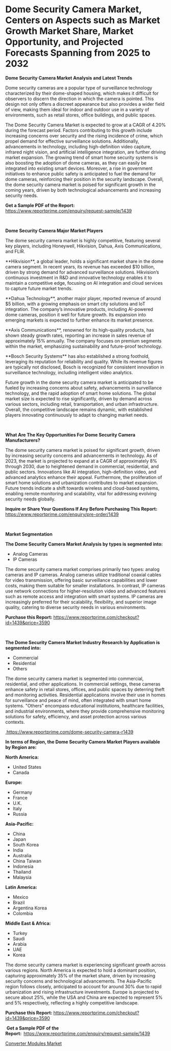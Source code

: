 <p><h1>Dome Security Camera Market, Centers on Aspects such as Market Growth Market Share, Market Opportunity, and Projected Forecasts Spanning from 2025 to 2032</h1></p><p><strong>Dome Security Camera Market Analysis and Latest Trends</strong></p>
<p><p>Dome security cameras are a popular type of surveillance technology characterized by their dome-shaped housing, which makes it difficult for observers to discern the direction in which the camera is pointed. This design not only offers a discreet appearance but also provides a wider field of view, making them ideal for indoor and outdoor use in a variety of environments, such as retail stores, office buildings, and public spaces.</p><p>The Dome Security Camera Market is expected to grow at a CAGR of 4.20% during the forecast period. Factors contributing to this growth include increasing concerns over security and the rising incidence of crime, which propel demand for effective surveillance solutions. Additionally, advancements in technology, including high-definition video capture, infrared night vision, and artificial intelligence integration, are further driving market expansion. The growing trend of smart home security systems is also boosting the adoption of dome cameras, as they can easily be integrated into existing smart devices. Moreover, a rise in government initiatives to enhance public safety is anticipated to fuel the demand for dome cameras, reinforcing their position in the security landscape. Overall, the dome security camera market is poised for significant growth in the coming years, driven by both technological advancements and increasing security needs.</p></p>
<p><strong>Get a Sample PDF of the Report:&nbsp;</strong> <a href="https://www.reportprime.com/enquiry/request-sample/1439?utm_campaign=3187&utm_medium=2&utm_source=Github&utm_content=ia&utm_term=18032025&utm_id=dome-security-camera">https://www.reportprime.com/enquiry/request-sample/1439</a></p>
<p>&nbsp;</p>
<p><strong>Dome Security Camera Major Market Players</strong></p>
<p><p>The dome security camera market is highly competitive, featuring several key players, including Honeywell, Hikvision, Dahua, Axis Communications, and FLIR. </p><p>**Hikvision**, a global leader, holds a significant market share in the dome camera segment. In recent years, its revenue has exceeded $10 billion, driven by strong demand for advanced surveillance solutions. Hikvision’s continuous investment in R&D and innovative technology enables it to maintain a competitive edge, focusing on AI integration and cloud services to capture future market trends.</p><p>**Dahua Technology**, another major player, reported revenue of around $5 billion, with a growing emphasis on smart city solutions and IoT integration. The company’s innovative products, including AI-powered dome cameras, position it well for future growth. Its expansion into emerging markets is expected to further enhance its market presence.</p><p>**Axis Communications**, renowned for its high-quality products, has shown steady growth rates, reporting an increase in sales revenue of approximately 15% annually. The company focuses on premium segments within the market, emphasizing sustainability and future-proof technology. </p><p>**Bosch Security Systems** has also established a strong foothold, leveraging its reputation for reliability and quality. While its revenue figures are typically not disclosed, Bosch is recognized for consistent innovation in surveillance technology, including intelligent video analytics.</p><p>Future growth in the dome security camera market is anticipated to be fueled by increasing concerns about safety, advancements in surveillance technology, and the rapid adoption of smart home solutions. The global market size is expected to rise significantly, driven by demand across various sectors, including retail, transportation, and urban infrastructure. Overall, the competitive landscape remains dynamic, with established players innovating continuously to adapt to changing market needs.</p></p>
<p>&nbsp;</p>
<p><strong>What Are The Key Opportunities For Dome Security Camera Manufacturers?</strong></p>
<p><p>The dome security camera market is poised for significant growth, driven by increasing security concerns and advancements in technology. As of 2023, the market is projected to expand at a CAGR of approximately 8% through 2030, due to heightened demand in commercial, residential, and public sectors. Innovations like AI integration, high-definition video, and advanced analytics enhance their appeal. Furthermore, the proliferation of smart home solutions and urbanization contributes to market expansion. Future trends indicate a shift towards wireless and cloud-based systems, enabling remote monitoring and scalability, vital for addressing evolving security needs globally.</p></p>
<p><strong>Inquire or Share Your Questions If Any Before Purchasing This Report:</strong> <a href="https://www.reportprime.com/enquiry/pre-order/1439?utm_campaign=3187&utm_medium=2&utm_source=Github&utm_content=ia&utm_term=18032025&utm_id=dome-security-camera">https://www.reportprime.com/enquiry/pre-order/1439</a></p>
<p>&nbsp;</p>
<p><strong>Market Segmentation</strong></p>
<p><strong>The Dome Security Camera Market Analysis by types is segmented into:</strong></p>
<p><ul><li>Analog Cameras</li><li>IP Cameras</li></ul></p>
<p><p>The dome security camera market comprises primarily two types: analog cameras and IP cameras. Analog cameras utilize traditional coaxial cables for video transmission, offering basic surveillance capabilities and lower costs, making them suitable for smaller installations. In contrast, IP cameras use network connections for higher-resolution video and advanced features such as remote access and integration with smart systems. IP cameras are increasingly preferred for their scalability, flexibility, and superior image quality, catering to diverse security needs in various environments.</p></p>
<p><strong>Purchase this Report:&nbsp;</strong><a href="https://www.reportprime.com/checkout?id=1439&price=3590&utm_campaign=3187&utm_medium=2&utm_source=Github&utm_content=ia&utm_term=18032025&utm_id=dome-security-camera">https://www.reportprime.com/checkout?id=1439&price=3590</a></p>
<p>&nbsp;</p>
<p><strong>The Dome Security Camera Market Industry Research by Application is segmented into:</strong></p>
<p><ul><li>Commercial</li><li>Residential</li><li>Others</li></ul></p>
<p><p>The dome security camera market is segmented into commercial, residential, and other applications. In commercial settings, these cameras enhance safety in retail stores, offices, and public spaces by deterring theft and monitoring activities. Residential applications involve their use in homes for surveillance and peace of mind, often integrated with smart home systems. "Others" encompass educational institutions, healthcare facilities, and industrial environments, where they provide comprehensive monitoring solutions for safety, efficiency, and asset protection across various contexts.</p></p>
<p><a href="https://www.reportprime.com/dome-security-camera-r1439?utm_campaign=3187&utm_medium=2&utm_source=Github&utm_content=ia&utm_term=18032025&utm_id=dome-security-camera">&nbsp;https://www.reportprime.com/dome-security-camera-r1439</a></p>
<p><strong>In terms of Region, the Dome Security Camera Market Players available by Region are:</strong></p>
<p>
    <p> <strong> North America: </strong>
        <ul>
            <li>United States</li>
            <li>Canada</li>
        </ul>
        </p> 
    <p> <strong> Europe: </strong>
        <ul>
            <li>Germany</li>
            <li>France</li>
            <li>U.K.</li>
            <li>Italy</li>
            <li>Russia</li>
        </ul>
        </p> 
    <p> <strong> Asia-Pacific: </strong>
        <ul>
            <li>China</li>
            <li>Japan</li>
            <li>South Korea</li>
            <li>India</li>
            <li>Australia</li>
            <li>China Taiwan</li>
            <li>Indonesia</li>
            <li>Thailand</li>
            <li>Malaysia</li>
        </ul>
        </p> 
    <p> <strong> Latin America: </strong>
        <ul>
            <li>Mexico</li>
            <li>Brazil</li>
            <li>Argentina Korea</li>
            <li>Colombia</li>
        </ul>
        </p> 
    <p> <strong> Middle East & Africa: </strong>
        <ul>
            <li>Turkey</li>
            <li>Saudi</li>
            <li>Arabia</li>
            <li>UAE</li>
            <li>Korea</li>
        </ul>
    </p>
    </p>
<p><p>The dome security camera market is experiencing significant growth across various regions. North America is expected to hold a dominant position, capturing approximately 35% of the market share, driven by increasing security concerns and technological advancements. The Asia-Pacific region follows closely, anticipated to account for around 30% due to rapid urbanization and rising infrastructure investments. Europe is projected to secure about 25%, while the USA and China are expected to represent 5% and 5% respectively, reflecting a highly competitive landscape.</p></p>
<p><strong>Purchase this Report: </strong><a href="https://www.reportprime.com/checkout?id=1439&price=3590&utm_campaign=3187&utm_medium=2&utm_source=Github&utm_content=ia&utm_term=18032025&utm_id=dome-security-camera">https://www.reportprime.com/checkout?id=1439&price=3590</a></p>
<p>&nbsp;<strong>Get a Sample PDF of the Report:&nbsp;&nbsp;</strong><a href="https://www.reportprime.com/enquiry/request-sample/1439?utm_campaign=3187&utm_medium=2&utm_source=Github&utm_content=ia&utm_term=18032025&utm_id=dome-security-camera">https://www.reportprime.com/enquiry/request-sample/1439</a></p>
<p><strong></strong></p>
<p><p><a href="https://github.com/duerknikko44/Market-Research-Report-List-1/blob/main/converter-modules-market.md?utm_campaign=3187&utm_medium=2&utm_source=Github&utm_content=ia&utm_term=18032025&utm_id=dome-security-camera">Converter Modules Market</a></p></p>
